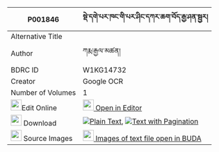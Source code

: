 |P001846|སྡེ་དགེ་པར་ཁང་གི་པར་ཤིང་དཀར་ཆག་བོད་རྒྱ་ཤན་སྦྱར། 
| --- | --- 
|Alternative Title |
|Author| ཀརྨ་རྒྱལ་མཚན།
|BDRC ID | W1KG14732
|Creator | Google OCR
|Number of Volumes| 1
|<img width="25" src="https://img.icons8.com/color/25/000000/edit-property.png">Edit Online| [<img width="25" src="https://avatars.githubusercontent.com/u/45091458?s=200&v=4"> Open in Editor](http://editor.openpecha.org/P001846)
|<img width="25" src="https://img.icons8.com/fluent/48/000000/download-2.png"/>  Download | [![](https://img.icons8.com/color/20/000000/txt.png)Plain Text](https://github.com/Openpecha/P001846/releases/download/v2/derge_parkhang_gi_parshing_kar_plain_P001846.zip), [![](https://img.icons8.com/color/20/000000/txt.png)Text with Pagination](https://github.com/Openpecha/P001846/releases/download/v2/derge_parkhang_gi_parshing_kar_pages_P001846.zip)
|<img width="25" src="https://img.icons8.com/plasticine/100/000000/pictures-folder.png"/>  Source Images | [<img width="25" src="https://library.bdrc.io/icons/BUDA-small.svg"> Images of text file open in BUDA](https://library.bdrc.io/show/bdr:W1KG14732)